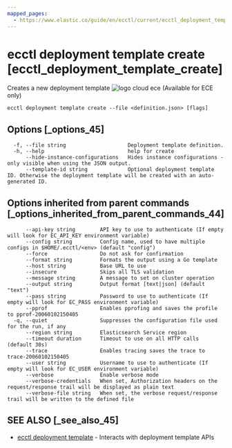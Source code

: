 ```yaml
---
mapped_pages:
  - https://www.elastic.co/guide/en/ecctl/current/ecctl_deployment_template_create.html
---
```


# ecctl deployment template create [ecctl_deployment_template_create]

Creates a new deployment template ![logo cloud ece](https://doc-icons.s3.us-east-2.amazonaws.com/logo_cloud_ece.svg "Supported on {{ece}}") (Available for ECE only)

```
ecctl deployment template create --file <definition.json> [flags]
```


## Options [_options_45]

```
  -f, --file string                    Deployment template definition.
  -h, --help                           help for create
      --hide-instance-configurations   Hides instance configurations - only visible when using the JSON output.
      --template-id string             Optional deployment template ID. Otherwise the deployment template will be created with an auto-generated ID.
```


## Options inherited from parent commands [_options_inherited_from_parent_commands_44]

```
      --api-key string        API key to use to authenticate (If empty will look for EC_API_KEY environment variable)
      --config string         Config name, used to have multiple configs in $HOME/.ecctl/<env> (default "config")
      --force                 Do not ask for confirmation
      --format string         Formats the output using a Go template
      --host string           Base URL to use
      --insecure              Skips all TLS validation
      --message string        A message to set on cluster operation
      --output string         Output format [text|json] (default "text")
      --pass string           Password to use to authenticate (If empty will look for EC_PASS environment variable)
      --pprof                 Enables pprofing and saves the profile to pprof-20060102150405
  -q, --quiet                 Suppresses the configuration file used for the run, if any
      --region string         Elasticsearch Service region
      --timeout duration      Timeout to use on all HTTP calls (default 30s)
      --trace                 Enables tracing saves the trace to trace-20060102150405
      --user string           Username to use to authenticate (If empty will look for EC_USER environment variable)
      --verbose               Enable verbose mode
      --verbose-credentials   When set, Authorization headers on the request/response trail will be displayed as plain text
      --verbose-file string   When set, the verbose request/response trail will be written to the defined file
```


## SEE ALSO [_see_also_45]

* [ecctl deployment template](/reference/ecctl_deployment_template.md)	 - Interacts with deployment template APIs

